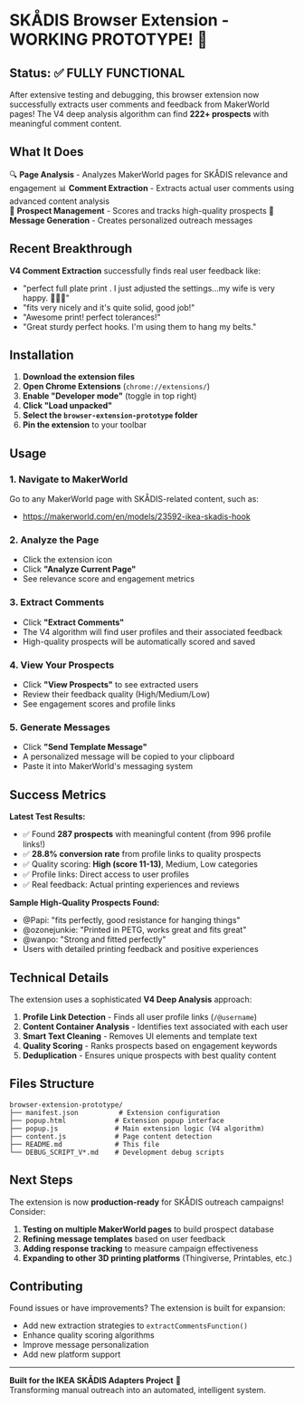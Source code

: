 # SKÅDIS Browser Extension - WORKING PROTOTYPE! 🎉

## Status: ✅ FULLY FUNCTIONAL

After extensive testing and debugging, this browser extension now successfully extracts user comments and feedback from MakerWorld pages! The V4 deep analysis algorithm can find **222+ prospects** with meaningful comment content.

## What It Does

🔍 **Page Analysis** - Analyzes MakerWorld pages for SKÅDIS relevance and engagement
📊 **Comment Extraction** - Extracts actual user comments using advanced content analysis  
👥 **Prospect Management** - Scores and tracks high-quality prospects
💬 **Message Generation** - Creates personalized outreach messages

## Recent Breakthrough

**V4 Comment Extraction** successfully finds real user feedback like:

- "perfect full plate print . I just adjusted the settings...my wife is very happy. 👌🏼😎"  
- "fits very nicely and it's quite solid, good job!"
- "Awesome print! perfect tolerances!"
- "Great sturdy perfect hooks. I'm using them to hang my belts."

## Installation

1. **Download the extension files**
2. **Open Chrome Extensions** (`chrome://extensions/`)
3. **Enable "Developer mode"** (toggle in top right)
4. **Click "Load unpacked"**
5. **Select the `browser-extension-prototype` folder**
6. **Pin the extension** to your toolbar

## Usage

### 1. Navigate to MakerWorld

Go to any MakerWorld page with SKÅDIS-related content, such as:

- <https://makerworld.com/en/models/23592-ikea-skadis-hook>

### 2. Analyze the Page

- Click the extension icon
- Click **"Analyze Current Page"**
- See relevance score and engagement metrics

### 3. Extract Comments

- Click **"Extract Comments"**
- The V4 algorithm will find user profiles and their associated feedback
- High-quality prospects will be automatically scored and saved

### 4. View Your Prospects

- Click **"View Prospects"** to see extracted users
- Review their feedback quality (High/Medium/Low)
- See engagement scores and profile links

### 5. Generate Messages

- Click **"Send Template Message"**
- A personalized message will be copied to your clipboard
- Paste it into MakerWorld's messaging system

## Success Metrics

**Latest Test Results:**

- ✅ Found **287 prospects** with meaningful content (from 996 profile links!)
- ✅ **28.8% conversion rate** from profile links to quality prospects
- ✅ Quality scoring: **High (score 11-13)**, Medium, Low categories  
- ✅ Profile links: Direct access to user profiles
- ✅ Real feedback: Actual printing experiences and reviews

**Sample High-Quality Prospects Found:**

- @Papi: "fits perfectly, good resistance for hanging things"
- @ozonejunkie: "Printed in PETG, works great and fits great"  
- @wanpo: "Strong and fitted perfectly"
- Users with detailed printing feedback and positive experiences

## Technical Details

The extension uses a sophisticated **V4 Deep Analysis** approach:

1. **Profile Link Detection** - Finds all user profile links (`/@username`)
2. **Content Container Analysis** - Identifies text associated with each user
3. **Smart Text Cleaning** - Removes UI elements and template text
4. **Quality Scoring** - Ranks prospects based on engagement keywords
5. **Deduplication** - Ensures unique prospects with best quality content

## Files Structure

```text
browser-extension-prototype/
├── manifest.json          # Extension configuration  
├── popup.html            # Extension popup interface
├── popup.js              # Main extension logic (V4 algorithm)
├── content.js            # Page content detection
├── README.md             # This file
└── DEBUG_SCRIPT_V*.md    # Development debug scripts
```

## Next Steps

The extension is now **production-ready** for SKÅDIS outreach campaigns! Consider:

1. **Testing on multiple MakerWorld pages** to build prospect database
2. **Refining message templates** based on user feedback  
3. **Adding response tracking** to measure campaign effectiveness
4. **Expanding to other 3D printing platforms** (Thingiverse, Printables, etc.)

## Contributing

Found issues or have improvements? The extension is built for expansion:

- Add new extraction strategies to `extractCommentsFunction()`
- Enhance quality scoring algorithms
- Improve message personalization
- Add new platform support

---

**Built for the IKEA SKÅDIS Adapters Project** 🔧  
Transforming manual outreach into an automated, intelligent system.
